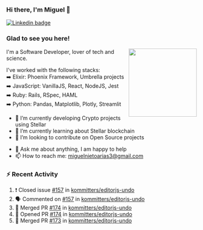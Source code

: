 ### Hi there, I'm Miguel 👋

<a href="https://linkedin.com/in/miguelnietoa/" target="_blank" rel="noopener noreferrer">
  <img src="https://img.shields.io/badge/-LinkedIn-0e76a8?style=flat-square&logo=Linkedin&logoColor=white" alt="Linkedin badge">
</a>
<!-- [![Website Badge](https://img.shields.io/badge/Website-3b5998?style=flat-square&logo=google-chrome&logoColor=white)](#notavailablenow#) 

<img src="https://i.imgur.com/tbrLrt5.gif" width=400 alt="Coding GIF" align="right"/>
-->


### Glad to see you here!
<a href="https://github.com/miguelnietoa"><img src="https://github-readme-stats.vercel.app/api?username=miguelnietoa&show_icons=true&hide_border=true&count_private=true&include_all_commits=true&theme=tokyonight" height="180em" align="right"/></a>
I'm a Software Developer, lover of tech and science. 

I've worked with the following stacks:\
➡️ Elixir: Phoenix Framework, Umbrella projects\
➡️ JavaScript: VanillaJS, React, NodeJS, Jest\
➡️ Ruby: Rails, RSpec, HAML\
➡️ Python: Pandas, Matplotlib, Plotly, Streamlit

- 🔭 I’m currently developing Crypto projects using Stellar
- 🌱 I’m currently learning about Stellar blockchain
- 👯 I’m looking to contribute on Open Source projects
<!-- 
- 😄 I just finished a Machine Learning course! 
- 🤔 I’m looking for help with ...
-->
- 💬 Ask me about anything, I am happy to help
- 📫 How to reach me: miguelnietoarias3@gmail.com

### ⚡ Recent Activity

<!--START_SECTION:activity-->
1. ❗️ Closed issue [#157](https://github.com/kommitters/editorjs-undo/issues/157) in [kommitters/editorjs-undo](https://github.com/kommitters/editorjs-undo)
2. 🗣 Commented on [#157](https://github.com/kommitters/editorjs-undo/issues/157) in [kommitters/editorjs-undo](https://github.com/kommitters/editorjs-undo)
3. 🎉 Merged PR [#174](https://github.com/kommitters/editorjs-undo/pull/174) in [kommitters/editorjs-undo](https://github.com/kommitters/editorjs-undo)
4. 💪 Opened PR [#174](https://github.com/kommitters/editorjs-undo/pull/174) in [kommitters/editorjs-undo](https://github.com/kommitters/editorjs-undo)
5. 🎉 Merged PR [#173](https://github.com/kommitters/editorjs-undo/pull/173) in [kommitters/editorjs-undo](https://github.com/kommitters/editorjs-undo)
<!--END_SECTION:activity-->
